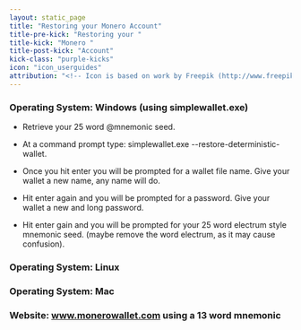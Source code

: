 ```yaml
---
layout: static_page
title: "Restoring your Monero Account"
title-pre-kick: "Restoring your "
title-kick: "Monero "
title-post-kick: "Account"
kick-class: "purple-kicks"
icon: "icon_userguides"
attribution: "<!-- Icon is based on work by Freepik (http://www.freepik.com) and is licensed under Creative Commons BY 3.0 -->"
---
```


### Operating System:  Windows (using simplewallet.exe)

- Retrieve your 25 word @mnemonic seed.

- At a command prompt type:  simplewallet.exe --restore-deterministic-wallet.

- Once you hit enter you will be prompted for a wallet file name.  Give your wallet a new name, any name will do. 

- Hit enter again and you will be prompted for a password.  Give your wallet a new and long password.

- Hit enter gain and you will be prompted for your 25 word electrum style mnemonic seed.  (maybe remove the word electrum, as it may cause confusion).

### Operating System: Linux

### Operating System: Mac

### Website: www.monerowallet.com using a 13 word mnemonic


